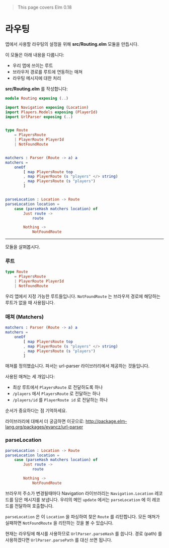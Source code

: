 > This page covers Elm 0.18

# 라우팅

앱에서 사용할 라우팅의 설정을 위해 __src/Routing.elm__ 모듈을 만듭시다.

이 모듈은 아래 내용을 다룹니다:

- 우리 앱에 쓰이는 루트
- 브라우저 경로를 루트에 연동하는 매쳐
- 라우팅 메시지에 대한 처리

__src/Routing.elm__ 를 작성합니다:

```elm
module Routing exposing (..)

import Navigation exposing (Location)
import Players.Models exposing (PlayerId)
import UrlParser exposing (..)


type Route
    = PlayersRoute
    | PlayerRoute PlayerId
    | NotFoundRoute


matchers : Parser (Route -> a) a
matchers =
    oneOf
        [ map PlayersRoute top
        , map PlayerRoute (s "players" </> string)
        , map PlayersRoute (s "players")
        ]


parseLocation : Location -> Route
parseLocation location =
    case (parseHash matchers location) of
        Just route ->
            route

        Nothing ->
            NotFoundRoute
```

---

모듈을 살펴봅시다.

### 루트

```elm
type Route
    = PlayersRoute
    | PlayerRoute PlayerId
    | NotFoundRoute
```

우리 앱에서 지정 가능한 루트들입니다.
`NotFoundRoute` 는 브라우저 경로에 해당하는 루트가 없을 때 사용됩니다.

### 매쳐 (Matchers)

```elm
matchers : Parser (Route -> a) a
matchers =
    oneOf
        [ map PlayersRoute top
        , map PlayerRoute (s "players" </> string)
        , map PlayersRoute (s "players")
        ]
```

매쳐를 정의했습니다. 파서는 url-parser 라이브러리에서 제공하는 것들입니다.

사용된 매쳐는 세 개입니다:

- 최상 루트에서 `PlayersRoute` 로 전달하도록 하나
- `/players` 에서 `PlayersRoute` 로 전달하는 하나
- `/players/id` 를 `PlayerRoute id` 로 전달하는 하나

순서가 중요하다는 점 기억하세요.

라이브러리에 대해서 더 궁금하면 이곳으로: <http://package.elm-lang.org/packages/evancz/url-parser>

### parseLocation

```elm
parseLocation : Location -> Route
parseLocation location =
    case (parseHash matchers location) of
        Just route ->
            route

        Nothing ->
            NotFoundRoute
```

브라우저 주소가 변경될때마다 Navigation 라이브러리는 `Navigation.Location` 레코드를 담은 메시지를 보냅니다. 우리의 메인 `update` 에서는 `parseLocation` 에 이 레코드를 전달하여 호출합니다.

`parseLocation` 은 이 `Location` 을 파싱하여 찾은 `Route` 를 리턴합니다. 모든 매쳐가 실패하면 `NotFoundRoute` 을 리턴하는 것을 볼 수 있습니다.

현재는 라우팅에 해시를 사용하므로 `UrlParser.parseHash` 를 씁니다. 경로 (path) 를 사용하겠다면 `UrlParser.parsePath` 를 대신 쓰면 됩니다.
